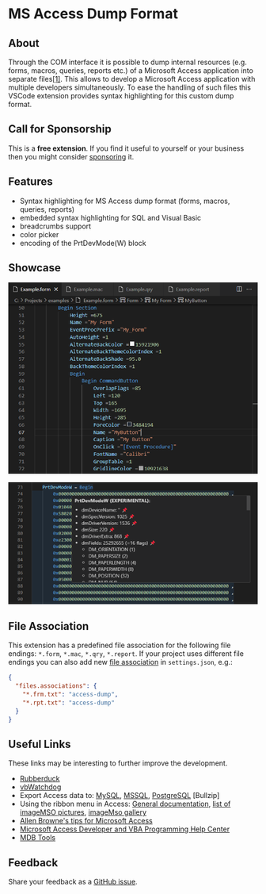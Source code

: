 # MS Access Dump Format

## About

Through the COM interface it is possible to dump internal resources (e.g. forms, macros, queries, reports etc.) of a Microsoft Access application into separate files[\[1\]](https://stackoverflow.com/questions/187506/how-do-you-use-version-control-with-access-development).
This allows to develop a Microsoft Access application with multiple developers simultaneously.
To ease the handling of such files this VSCode extension provides syntax highlighting for this custom dump format.

## Call for Sponsorship

This is a **free extension**.
If you find it useful to yourself or your business then you might consider [sponsoring](https://ko-fi.com/anticultist) it.

## Features

- Syntax highlighting for MS Access dump format (forms, macros, queries, reports)
- embedded syntax highlighting for SQL and Visual Basic
- breadcrumbs support
- color picker
- encoding of the PrtDevMode(W) block

## Showcase

![Screenshot](./images/screenshot.png)

![PrtDevModeW](./images/PrtDevModeW.png)

## File Association

This extension has a predefined file association for the following file endings: `*.form`, `*.mac`, `*.qry`, `*.report`.
If your project uses different file endings you can also add new [file association](https://code.visualstudio.com/docs/languages/overview#_add-a-file-extension-to-a-language) in `settings.json`, e.g.:

```json
{
  "files.associations": {
    "*.frm.txt": "access-dump",
    "*.rpt.txt": "access-dump"
  }
}
```

## Useful Links

These links may be interesting to further improve the development.

- [Rubberduck](https://rubberduckvba.com/)
- [vbWatchdog](https://www.everythingaccess.com/vbwatchdog.asp)
- Export Access data to: [MySQL](https://www.bullzip.com/products/a2m/info.php), [MSSQL](https://www.bullzip.com/products/a2s/info.php), [PostgreSQL](https://www.bullzip.com/products/a2p/info.php) \[Bullzip\]
- Using the ribbon menu in Access: [General documentation](https://www.accessribbon.de/en/), [list of imageMSO pictures](https://bert-toolkit.com/imagemso-list.html), [imageMso gallery](http://www.spreadsheet1.com/office-excel-ribbon-imagemso-icons-gallery-page-01.html)
- [Allen Browne's tips for Microsoft Access](http://allenbrowne.com/tips.html)
- [Microsoft Access Developer and VBA Programming Help Center](http://www.fmsinc.com/microsoftaccess/developer/index.html)
- [MDB Tools](https://github.com/mdbtools/mdbtools)

## Feedback

Share your feedback as a [GitHub issue](https://github.com/anticultist/vscode-ms-access-dump/issues/new).
